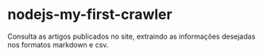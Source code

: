# nodejs-my-first-crawler

Consulta as artigos publicados no site, extraindo as informações desejadas nos formatos markdown e csv.